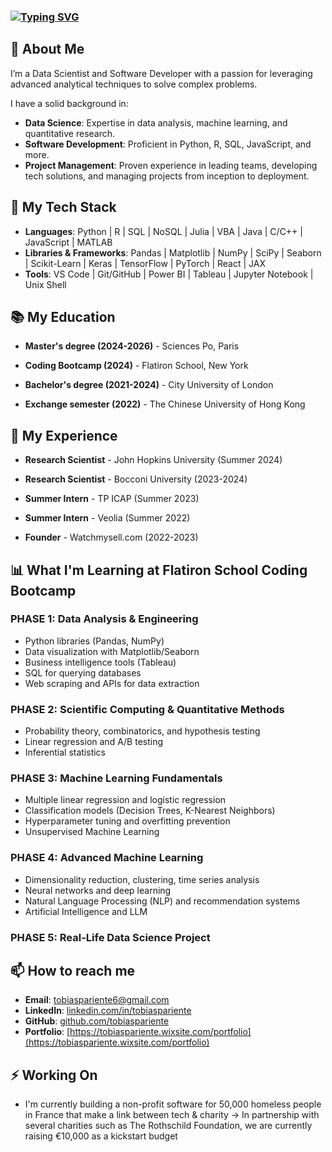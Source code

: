 ### [![Typing SVG](https://readme-typing-svg.herokuapp.com?font=Architects+Daughter&color=7AF79A&size=30&lines=Hello!+I'm+Tobias)](https://git.io/typing-svg)

## 🚀 About Me

I’m a Data Scientist and Software Developer with a passion for leveraging advanced analytical techniques to solve complex problems.

I have a solid background in:

- **Data Science**: Expertise in data analysis, machine learning, and quantitative research.
- **Software Development**: Proficient in Python, R, SQL, JavaScript, and more.
- **Project Management**: Proven experience in leading teams, developing tech solutions, and managing projects from inception to deployment.

## 🧠 My Tech Stack

- **Languages**: Python | R | SQL | NoSQL | Julia | VBA | Java | C/C++ | JavaScript | MATLAB
- **Libraries & Frameworks**: Pandas | Matplotlib | NumPy | SciPy | Seaborn | Scikit-Learn | Keras | TensorFlow | PyTorch | React | JAX
- **Tools**: VS Code | Git/GitHub | Power BI | Tableau | Jupyter Notebook | Unix Shell

## 📚 My Education

- **Master's degree (2024-2026)** - Sciences Po, Paris

- **Coding Bootcamp (2024)** - Flatiron School, New York

- **Bachelor's degree (2021-2024)** - City University of London

- **Exchange semester (2022)** - The Chinese University of Hong Kong

## 💼 My Experience

- **Research Scientist** - John Hopkins University (Summer 2024)

- **Research Scientist** - Bocconi University (2023-2024)

- **Summer Intern** - TP ICAP (Summer 2023)

- **Summer Intern** - Veolia (Summer 2022)

- **Founder** - Watchmysell.com (2022-2023)

## 📊 What I'm Learning at Flatiron School Coding Bootcamp

### PHASE 1: Data Analysis & Engineering
  - Python libraries (Pandas, NumPy)
  - Data visualization with Matplotlib/Seaborn
  - Business intelligence tools (Tableau)
  - SQL for querying databases
  - Web scraping and APIs for data extraction

### PHASE 2: Scientific Computing & Quantitative Methods
  - Probability theory, combinatorics, and hypothesis testing
  - Linear regression and A/B testing
  - Inferential statistics

### PHASE 3: Machine Learning Fundamentals
  - Multiple linear regression and logistic regression
  - Classification models (Decision Trees, K-Nearest Neighbors)
  - Hyperparameter tuning and overfitting prevention
  - Unsupervised Machine Learning

### PHASE 4: Advanced Machine Learning
  - Dimensionality reduction, clustering, time series analysis
  - Neural networks and deep learning
  - Natural Language Processing (NLP) and recommendation systems
  - Artificial Intelligence and LLM

### PHASE 5: Real-Life Data Science Project

## 📫 How to reach me

- **Email**: tobiaspariente6@gmail.com
- **LinkedIn**: [linkedin.com/in/tobiaspariente](https://linkedin.com/in/tobiaspariente)
- **GitHub**: [github.com/tobiaspariente](https://github.com/tobiaspariente)
- **Portfolio**: [https://tobiaspariente.wixsite.com/portfolio](https://tobiaspariente.wixsite.com/portfolio)

## ⚡ Working On

- I'm currently building a non-profit software for 50,000 homeless people in France that make a link between tech & charity -> In partnership with several charities such as The Rothschild Foundation, we are currently raising €10,000 as a kickstart budget
